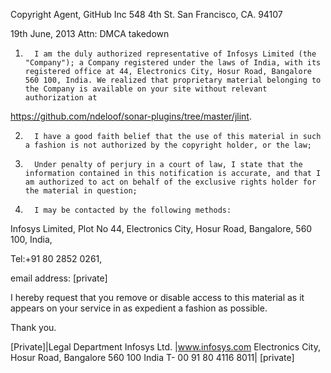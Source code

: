 Copyright Agent,
GitHub Inc
548 4th St.
San Francisco, CA. 94107

19th June, 2013
Attn: DMCA takedown


1.       I am the duly authorized representative of Infosys Limited (the "Company"); a Company registered under the laws of India, with its registered office at 44, Electronics City, Hosur Road, Bangalore 560 100, India. We realized that proprietary material belonging to the Company is available on your site without relevant authorization at 

https://github.com/ndeloof/sonar-plugins/tree/master/jlint.



2.       I have a good faith belief that the use of this material in such a fashion is not authorized by the copyright holder, or the law;



3.       Under penalty of perjury in a court of law, I state that the information contained in this notification is accurate, and that I am authorized to act on behalf of the exclusive rights holder for the material in question;



4.       I may be contacted by the following methods: 

Infosys Limited, Plot No 44, Electronics City, Hosur Road, Bangalore, 560 100, India, 

Tel:+91 80 2852 0261, 

email address: [private]


I hereby request that you remove or disable access to this material as it appears on your service in as expedient a fashion as possible.

Thank you.

[Private]|Legal Department
Infosys Ltd. |www.infosys.com
Electronics City, Hosur Road, Bangalore 560 100 India
T- 00 91 80 4116 8011|
[private]
